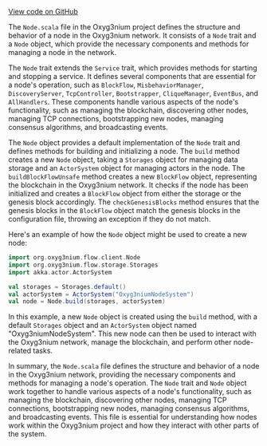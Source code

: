 [View code on GitHub](https://github.com/alephium/alephium/.autodoc/docs/json/flow/src/main/scala/org/alephium/flow/client)

The `Node.scala` file in the Oxyg3nium project defines the structure and behavior of a node in the Oxyg3nium network. It consists of a `Node` trait and a `Node` object, which provide the necessary components and methods for managing a node in the network.

The `Node` trait extends the `Service` trait, which provides methods for starting and stopping a service. It defines several components that are essential for a node's operation, such as `BlockFlow`, `MisbehaviorManager`, `DiscoveryServer`, `TcpController`, `Bootstrapper`, `CliqueManager`, `EventBus`, and `AllHandlers`. These components handle various aspects of the node's functionality, such as managing the blockchain, discovering other nodes, managing TCP connections, bootstrapping new nodes, managing consensus algorithms, and broadcasting events.

The `Node` object provides a default implementation of the `Node` trait and defines methods for building and initializing a node. The `build` method creates a new `Node` object, taking a `Storages` object for managing data storage and an `ActorSystem` object for managing actors in the node. The `buildBlockFlowUnsafe` method creates a new `BlockFlow` object, representing the blockchain in the Oxyg3nium network. It checks if the node has been initialized and creates a `BlockFlow` object from either the storage or the genesis block accordingly. The `checkGenesisBlocks` method ensures that the genesis blocks in the `BlockFlow` object match the genesis blocks in the configuration file, throwing an exception if they do not match.

Here's an example of how the `Node` object might be used to create a new node:

```scala
import org.oxyg3nium.flow.client.Node
import org.oxyg3nium.flow.storage.Storages
import akka.actor.ActorSystem

val storages = Storages.default()
val actorSystem = ActorSystem("Oxyg3niumNodeSystem")
val node = Node.build(storages, actorSystem)
```

In this example, a new `Node` object is created using the `build` method, with a default `Storages` object and an `ActorSystem` object named "Oxyg3niumNodeSystem". This new node can then be used to interact with the Oxyg3nium network, manage the blockchain, and perform other node-related tasks.

In summary, the `Node.scala` file defines the structure and behavior of a node in the Oxyg3nium network, providing the necessary components and methods for managing a node's operation. The `Node` trait and `Node` object work together to handle various aspects of a node's functionality, such as managing the blockchain, discovering other nodes, managing TCP connections, bootstrapping new nodes, managing consensus algorithms, and broadcasting events. This file is essential for understanding how nodes work within the Oxyg3nium project and how they interact with other parts of the system.
